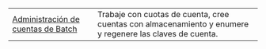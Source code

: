 |  |  |
|---------|---------|
| [Administración de cuentas de Batch][1] | Trabaje con cuotas de cuenta, cree cuentas con almacenamiento y enumere y regenere las claves de cuenta. |

[1]: https://azure.microsoft.com/resources/samples/batch-java-manage-batch-accounts/